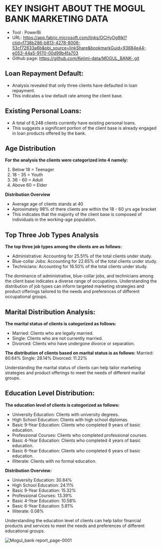 # KEY INSIGHT ABOUT THE MOGUL BANK MARKETING DATA

- Tool : PowerBi
- URL: https://app.fabric.microsoft.com/links/OCHyOg9ikl?ctid=f738b286-b813-4278-8006-53cf72633a6b&pbi_source=linkShare&bookmarkGuid=93684e44-e053-44a5-9170-00d99b4fa703
- Github page: https://github.com/Kejimi-data/MOGUL_BANK-.git


## Loan Repayment Default:
- Analysis revealed that only three clients have defaulted in loan repayment.
- This indicates a low default rate among the client base.

## Existing Personal Loans:
- A total of 6,248 clients currently have existing personal loans.
- This suggests a significant portion of the client base is already engaged in loan products offered by the bank.

## Age Distribution

**For the analysis the clients were categorized into 4 namely:**

1. Below 18 = Teenager
2. 18 - 35 = Youth
3. 36 - 60 = Adult
4. Above 60 = Elder

**Distribution Overview**
- Average age of clients stands at 40 
- Aproximately 98% of there clients are within the 18 - 60 yrs age bracket
- This indicates that the majority of the client base is composed of individuals in the working-age population.

## Top Three Job Types Analysis

**The top three job types among the clients are as follows:**
- Administrative: Accounting for 25.51% of the total clients under study.
- Blue-collar Jobs: Accounting for 22.65% of the total clients under study.
- Technicians: Accounting for 16.50% of the total clients under study.

The dominance of administrative, blue-collar jobs, and technicians among the client base indicates a diverse range of occupations. Understanding the distribution of job types can inform targeted marketing strategies and product offerings tailored to the needs and preferences of different occupational groups.

## Marital Distribution Analysis:

**The marital status of clients is categorized as follows:**
- Married: Clients who are legally married.
- Single: Clients who are not currently married.
- Divorced: Clients who have undergone divorce or separation.

**The distribution of clients based on marital status is as follows:**
Married: 60.64%
Single: 28.14%
Divorced: 11.22%

Understanding the marital status of clients can help tailor marketing strategies and product offerings to meet the needs of different marital groups.

##  Education Level Distribution:

**The education level of clients is categorized as follows:**

- University Education: Clients with university degrees.
- High School Education: Clients with high school diplomas.
- Basic 9-Year Education: Clients who completed 9 years of basic education.
- Professional Courses: Clients who completed professional courses.
- Basic 4-Year Education: Clients who completed 4 years of basic education.
- Basic 6-Year Education: Clients who completed 6 years of basic education.
- Illiterate: Clients with no formal education.

**Distribution Overview:**

- University Education: 30.84%
- High School Education: 24.11%
- Basic 9-Year Education: 15.32%
- Professional Courses: 13.39%
- Basic 4-Year Education: 10.58%
- Basic 6-Year Education: 5.81%
- Illiterate: 0.08%

Understanding the education level of clients can help tailor financial products and services to meet the needs and preferences of different educational groups.

![Mogul_bank report_page-0001](https://github.com/Kejimi-data/MOGUL-BANK/assets/132764633/c260c2db-e495-40c9-8a5e-e5c3874a9414)


